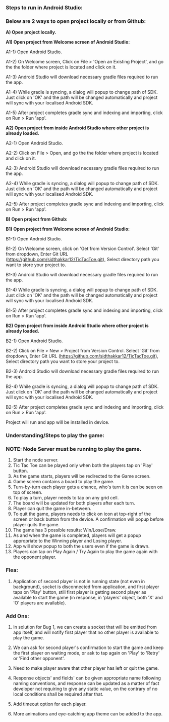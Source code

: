 ### Steps to run in Android Studio:

### Below are 2 ways to open project locally or from Github:

**A) Open project locally.**

**A1) Open project from Welcome screen of Android Studio:**

A1-1) Open Android Studio.

A1-2) On Welcome screen, Click on File > 'Open an Existing Project', and go the the folder where project is located and click on it.

A1-3) Android Studio will download necessary gradle files required to run the app.

A1-4) While gradle is syncing, a dialog will popup to change path of SDK. Just click on 'OK' and the path will be changed automatically and project will sync with your localised Android SDK.

A1-5) After project completes gradle sync and indexing and importing, click on Run > Run 'app'.

**A2) Open project from inside Android Studio where other project is already loaded.**

A2-1) Open Android Studio.

A2-2) Click on File > Open, and go the the folder where project is located and click on it.

A2-3) Android Studio will download necessary gradle files required to run the app.

A2-4) While gradle is syncing, a dialog will popup to change path of SDK. Just click on 'OK' and the path will be changed automatically and project will sync with your localised Android SDK.

A2-5) After project completes gradle sync and indexing and importing, click on Run > Run 'app'.

**B) Open project from Github:**

**B1) Open project from Welcome screen of Android Studio:**

B1-1) Open Android Studio.

B1-2) On Welcome screen, click on 'Get from Version Control'. Select 'Git' from dropdown, Enter Git URL (https://github.com/sidthakkar12/TicTacToe.git), Select directory path you want to store your project to.

B1-3) Android Studio will download necessary gradle files required to run the app.

B1-4) While gradle is syncing, a dialog will popup to change path of SDK. Just click on 'OK' and the path will be changed automatically and project will sync with your localised Android SDK.

B1-5) After project completes gradle sync and indexing and importing, click on Run > Run 'app'.

**B2) Open project from inside Android Studio where other project is already loaded.**

B2-1) Open Android Studio.

B2-2) Click on File > New > Project from Version Control. Select 'Git' from dropdown, Enter Git URL (https://github.com/sidthakkar12/TicTacToe.git), Select directory path you want to store your project to.

B2-3) Android Studio will download necessary gradle files required to run the app.

B2-4) While gradle is syncing, a dialog will popup to change path of SDK. Just click on 'OK' and the path will be changed automatically and project will sync with your localised Android SDK.

B2-5) After project completes gradle sync and indexing and importing, click on Run > Run 'app'.

Project will run and app will be installed in device.

### Understanding/Steps to play the game:

### NOTE: Node Server must be running to play the game.

1) Start the node server.
2) Tic Tac Toe can be played only when both the players tap on 'Play' button.
3) As the game starts, players will be redirected to the Game screen.
4) Game screen contains a board to play the game.
5) Turn-by-turn each player gets a chance, who's turn it is can be seen on top of screen.
6) To play a turn, player needs to tap on any grid cell.
7) The board will be updated for both players after each turn.
8) Player can quit the game in-between.
9) To quit the game, players needs to click on icon at top-right of the screen or back button from the device. A confirmation will popup before player quits the game.
10) The game has 3 possible results: Win/Lose/Draw.
11) As and when the game is completed, players will get a popup appropriate to the Winning player and Losing player.
12) App will show popup to both the users even if the game is drawn.
13) Players can tap on Play Again / Try Again to play the game again with the opponent player.

### Flea:

1) Application of second player is not in running state (not even in background), socket is disconnected from application, and first player taps on 'Play' button, still first player is getting second player as available to start the game (in response, in 'players' object, both 'X' and 'O' players are available).

### Add Ons:

1) In solution for Bug 1, we can create a socket that will be emitted from app itself, and will notify first player that no other player is available to play the game. 

2) We can ask for second player's confirmation to start the game and keep the first player on waiting mode, or ask to tap again on 'Play' to 'Retry' or 'Find other opponent'.

3) Need to make player aware that other player has left or quit the game.

4) Response objects' and fields' can be given appropriate name following naming conventions, and response can be updated as a matter of fact developer not requiring to give any static value, on the contrary of no local conditions shall be required after that.

5) Add timeout option for each player.

6) More animations and eye-catching app theme can be added to the app.  
